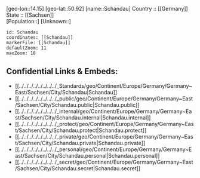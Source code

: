 ﻿---
location: [50.92,14.15] 
mapzoom: [7,12] 
mapmarker: city 
type: City
tags:
- geo/City


SpocWebEntityId: 33993
isDeleted: false
confidential: public

---
[geo-lon::14.15] 
[geo-lat::50.92] 
[name::Schandau] 
Country :: [[Germany]]  
State :: [[Sachsen]]  
[Population::] 
[Unknown::] 


```leaflet
id: Schandau
coordinates: [[Schandau]] 
markerFile: [[Schandau]] 
defaultZoom: 11 
maxZoom: 18
```


## Confidential Links & Embeds: 
- [[../../../../../../../../_Standards/geo/Continent/Europe/Germany/Germany~East/Sachsen/City/Schandau|Schandau]] 
- [[../../../../../../../../_public/geo/Continent/Europe/Germany/Germany~East/Sachsen/City/Schandau.public|Schandau.public]] 
- [[../../../../../../../../_internal/geo/Continent/Europe/Germany/Germany~East/Sachsen/City/Schandau.internal|Schandau.internal]] 
- [[../../../../../../../../_protect/geo/Continent/Europe/Germany/Germany~East/Sachsen/City/Schandau.protect|Schandau.protect]] 
- [[../../../../../../../../_private/geo/Continent/Europe/Germany/Germany~East/Sachsen/City/Schandau.private|Schandau.private]] 
- [[../../../../../../../../_personal/geo/Continent/Europe/Germany/Germany~East/Sachsen/City/Schandau.personal|Schandau.personal]] 
- [[../../../../../../../../_secret/geo/Continent/Europe/Germany/Germany~East/Sachsen/City/Schandau.secret|Schandau.secret]] 

